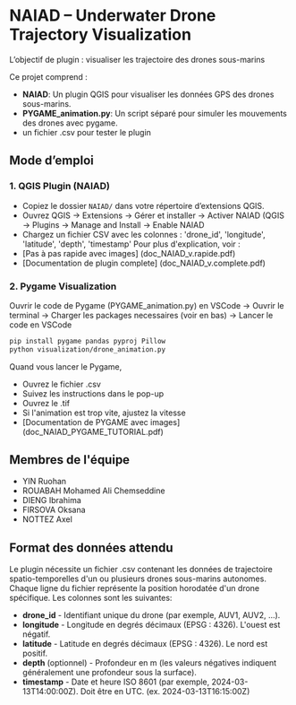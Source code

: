 # NAIAD – Underwater Drone Trajectory Visualization
L’objectif de plugin : visualiser les trajectoire des drones sous-marins

Ce projet comprend :
- **NAIAD**: Un plugin QGIS pour visualiser les données GPS des drones sous-marins.
- **PYGAME_animation.py**: Un script séparé pour simuler les mouvements des drones avec pygame.
- un fichier .csv pour tester le plugin 

## Mode d’emploi

### 1. QGIS Plugin (NAIAD)
- Copiez le dossier `NAIAD/` dans votre répertoire d’extensions QGIS.
- Ouvrez QGIS → Extensions → Gérer et installer → Activer NAIAD
        (QGIS → Plugins → Manage and Install → Enable NAIAD
- Chargez un fichier CSV avec les colonnes : 'drone_id', 'longitude', 'latitude', 'depth', 'timestamp'
Pour plus d'explication, voir :
- [Pas à pas rapide avec images] (doc_NAIAD_v.rapide.pdf)
- [Documentation de plugin complete] (doc_NAIAD_v.complete.pdf)

### 2. Pygame Visualization
Ouvrir le code de Pygame (PYGAME_animation.py) en VSCode  → Ouvrir le terminal  → Charger les packages necessaires (voir en bas)  → Lancer le code en VSCode
```bash
pip install pygame pandas pyproj Pillow
python visualization/drone_animation.py
```
Quand vous lancer le Pygame,
- Ouvrez le fichier .csv
- Suivez les instructions dans le pop-up
- Ouvrez le .tif
- Si l'animation est trop vite, ajustez la vitesse
- [Documentation de PYGAME avec images] (doc_NAIAD_PYGAME_TUTORIAL.pdf)


## Membres de l'équipe
- YIN Ruohan
- ROUABAH Mohamed Ali Chemseddine
- DIENG Ibrahima
- FIRSOVA Oksana
- NOTTEZ Axel


## Format des données attendu
Le plugin nécessite un fichier .csv contenant les données de trajectoire spatio-temporelles d'un ou plusieurs drones sous-marins autonomes.
Chaque ligne du fichier représente la position horodatée d'un drone spécifique.
Les colonnes sont les suivantes:
- **drone_id** - Identifiant unique du drone (par exemple, AUV1, AUV2, ...).
- **longitude** - Longitude en degrés décimaux (EPSG : 4326). L'ouest est négatif.
- **latitude** - Latitude en degrés décimaux (EPSG : 4326). Le nord est positif.
- **depth** (optionnel) - Profondeur en m (les valeurs négatives indiquent généralement une profondeur sous la surface).
- **timestamp** - Date et heure ISO 8601 (par exemple, 2024-03-13T14:00:00Z). Doit être en UTC. (ex. 2024-03-13T16:15:00Z)
  
